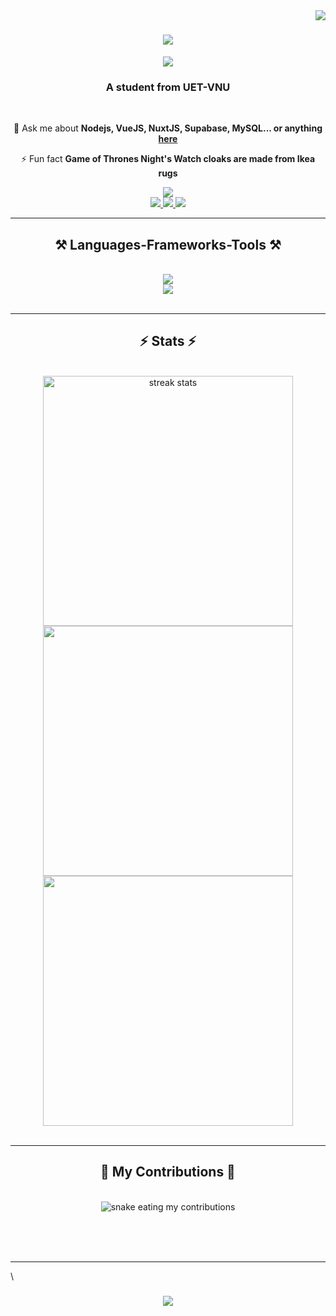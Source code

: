 <img align="right" src="https://visitcount.itsvg.in/api?id=hieunmh&icon=2&color=0" />

<h1 align="center">
    <img src="https://readme-typing-svg.herokuapp.com/?font=Righteous&size=35&center=true&vCenter=true&width=500&height=70&duration=4000&lines=Hi+👋!;+I'm+Hieu!;" />
</h1>

<p align="center">
    <img src="https://github-profile-trophy.vercel.app/?username=hieunmh&theme=dracula&no-frame=true&no-bg=false&margin-w=4&row=1&column=6" />
</p>

<h3 align="center">A student from UET-VNU</h3>

<br/>

<div align="center">

 💬 Ask me about **Nodejs, VueJS, NuxtJS, Supabase, MySQL... or anything [here](https://github.com/hieunmh/hieunmh/issues)**

 ⚡ Fun fact **Game of Thrones Night's Watch cloaks are made from Ikea rugs**
 
 </div>
 
<div align="center"> 
    <a href="mailto:hieunm.pt@gmail.com" target="_blank">
        <img src="https://img.shields.io/badge/Gmail-333333?style=for-the-badge&logo=gmail&logoColor=red" />
    </a><br/>
    <a href="https://facebook.com/pt.minhieu" target="_blank">
        <img src="https://img.shields.io/badge/Facebook-%231877F2.svg?logo=Facebook&logoColor=white" />
    </a>
    <a href="https://instagram.com/28_b2b" target="_blank">
        <img src="https://img.shields.io/badge/Instagram-%23E4405F.svg?logo=Instagram&logoColor=white" />
    </a>
    <a href="https://reddit.com/user/hieuunm" target="_blank">
        <img src="https://img.shields.io/badge/Reddit-%23FF4500.svg?logo=Reddit&logoColor=white" />
    </a>
</div>
 <hr/>
 
<h2 align="center">⚒️ Languages-Frameworks-Tools ⚒️</h2>
<br/>
<div align="center">
    <img src="https://skillicons.dev/icons?i=bootstrap,cpp,codepen,css,docker,express,git,github,html,java,js,laravel,linux,mongodb" /><br>
    <img src="https://skillicons.dev/icons?i=mysql,nextjs,nodejs,nuxtjs,php,postman,prisma,py,react,supabase,tailwind,ts,vscode,vue" />
</div>
<br/>
<hr/>

<h2 align="center">⚡ Stats ⚡</h2>
<br>
<div align=center style="width: 100%">
  <img style="width: 400px" src="https://github-readme-streak-stats.herokuapp.com/?user=hieunmh&theme=vue-dark&hide_border=true" alt="streak stats"/><br/>
  <img style="width: 400px" src="https://github-readme-stats.vercel.app/api?username=hieunmh&theme=vue-dark&hide_border=true&include_all_commits=false&count_private=true" /><br/>
  <img style="width: 400px" src="https://github-readme-stats.vercel.app/api/top-langs/?username=hieunmh&theme=vue-dark&hide_border=true&include_all_commits=true&count_private=true&layout=compact" />
</div>

<br/>
<hr/>


<div align="center">
  <h2>🐍 My Contributions 🐍</h2>
  <br>
  <img alt="snake eating my contributions" src="https://raw.githubusercontent.com/hieuunm/hieuunm/output/github-contribution-grid-snake.svg" />
  
  <br/><br/><br/>
</div>

<hr/>

\

<h3 align="center">
    <img src="https://readme-typing-svg.herokuapp.com/?font=Righteous&size=25&center=true&vCenter=true&width=500&height=70&duration=6000&lines=Thanks+for+visiting!+✌️;訪問していただきありがとうございます!">
</h3>

<br/>
